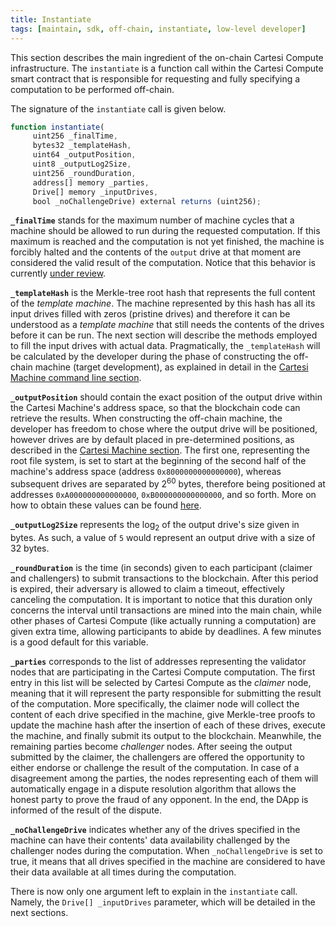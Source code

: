 ```yaml
---
title: Instantiate
tags: [maintain, sdk, off-chain, instantiate, low-level developer]
---
```


This section describes the main ingredient of the on-chain Cartesi Compute infrastructure.
The `instantiate` is a function call within the Cartesi Compute smart contract that is responsible for requesting and fully specifying a computation to be performed off-chain.

The signature of the `instantiate` call is given below.
```javascript
function instantiate(
     uint256 _finalTime,
     bytes32 _templateHash,
     uint64 _outputPosition,
     uint8 _outputLog2Size,
     uint256 _roundDuration,
     address[] memory _parties,
     Drive[] memory _inputDrives,
     bool _noChallengeDrive) external returns (uint256);
```

**`_finalTime`** stands for the maximum number of machine cycles that a machine should be allowed to run during the requested computation.
If this maximum is reached and the computation is not yet finished, the machine is forcibly halted and the contents of the `output` drive at that moment are considered the valid result of the computation. Notice that this behavior is currently [under review](https://github.com/cartesi-corp/compute/issues/39).

**`_templateHash`** is the Merkle-tree root hash that represents the full content of the *template machine*.
The machine represented by this hash has all its input drives filled with zeros (pristine drives) and therefore it can be understood as a *template machine* that still needs the contents of the drives before it can be run.
The next section will describe the methods employed to fill the input drives with actual data.
Pragmatically, the `_templateHash` will be calculated by the developer during the phase of constructing the off-chain machine (target development), as explained in detail in the [Cartesi Machine command line section](../machine/host/cmdline.md#state-hashes).

**`_outputPosition`** should contain the exact position of the output drive within the Cartesi Machine's address space, so that the blockchain code can retrieve the results. When constructing the off-chain machine, the developer has freedom to chose where the output drive will be positioned, however drives are by default placed in pre-determined positions, as described in the [Cartesi Machine section](../machine/host/cmdline.md#flash-drives). The first one, representing the root file system, is set to start at the beginning of the second half of the machine's address space (address `0x8000000000000000`), whereas subsequent drives are separated by 2<sup>60</sup> bytes, therefore being positioned at addresses `0xA000000000000000`, `0xB000000000000000`, and so forth. More on how to obtain these values can be found [here](../machine/target/architecture.md#linux-setup).

**`_outputLog2Size`** represents the log<sub>2</sub> of the output drive's size given in bytes. As such, a value of `5` would represent an output drive with a size of 32 bytes.

**`_roundDuration`** is the time (in seconds) given to each participant (claimer and challengers) to submit transactions to the blockchain.
After this period is expired, their adversary is allowed to claim a timeout, effectively canceling the computation. It is important to notice that this duration only concerns the interval until transactions are mined into the main chain, while other phases of Cartesi Compute (like actually running a computation) are given extra time, allowing participants to abide by deadlines. A few minutes is a good default for this variable.

**`_parties`** corresponds to the list of addresses representing the validator nodes that are participating in the Cartesi Compute computation.
The first entry in this list will be selected by Cartesi Compute as the *claimer* node, meaning that it will represent the party responsible for submitting the result of the computation. More specifically, the claimer node will collect the content of each drive specified in the machine, give Merkle-tree proofs to update the machine hash after the insertion of each of these drives, execute the machine, and finally submit its output to the blockchain.
Meanwhile, the remaining parties become *challenger* nodes. After seeing the output submitted by the claimer, the challengers are offered the opportunity to either endorse or challenge the result of the computation.
In case of a disagreement among the parties, the nodes representing each of them will automatically engage in a dispute resolution algorithm that allows the honest party to prove the fraud of any opponent.
In the end, the DApp is informed of the result of the dispute.

**`_noChallengeDrive`** indicates whether any of the drives specified in the machine can have their contents' data availability challenged by the challenger nodes during the computation. When `_noChallengeDrive` is set to true, it means that all drives specified in the machine are considered to have their data available at all times during the computation.

There is now only one argument left to explain in the `instantiate` call.
Namely, the `Drive[] _inputDrives` parameter, which will be detailed in the next sections.
